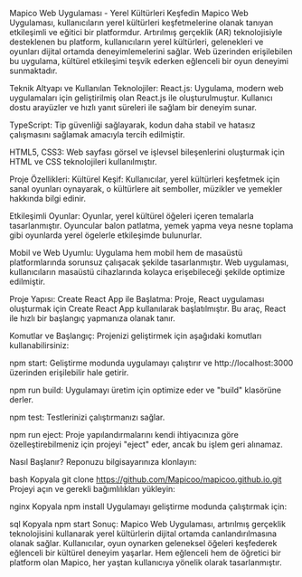 Mapico Web Uygulaması - Yerel Kültürleri Keşfedin
Mapico Web Uygulaması, kullanıcıların yerel kültürleri keşfetmelerine olanak tanıyan etkileşimli ve eğitici bir platformdur. Artırılmış gerçeklik (AR) teknolojisiyle desteklenen bu platform, kullanıcıların yerel kültürleri, gelenekleri ve oyunları dijital ortamda deneyimlemelerini sağlar. Web üzerinden erişilebilen bu uygulama, kültürel etkileşimi teşvik ederken eğlenceli bir oyun deneyimi sunmaktadır.

Teknik Altyapı ve Kullanılan Teknolojiler:
React.js: Uygulama, modern web uygulamaları için geliştirilmiş olan React.js ile oluşturulmuştur. Kullanıcı dostu arayüzler ve hızlı yanıt süreleri ile sağlam bir deneyim sunar.

TypeScript: Tip güvenliği sağlayarak, kodun daha stabil ve hatasız çalışmasını sağlamak amacıyla tercih edilmiştir.

HTML5, CSS3: Web sayfası görsel ve işlevsel bileşenlerini oluşturmak için HTML ve CSS teknolojileri kullanılmıştır.

Proje Özellikleri:
Kültürel Keşif: Kullanıcılar, yerel kültürleri keşfetmek için sanal oyunları oynayarak, o kültürlere ait semboller, müzikler ve yemekler hakkında bilgi edinir.

Etkileşimli Oyunlar: Oyunlar, yerel kültürel öğeleri içeren temalarla tasarlanmıştır. Oyuncular balon patlatma, yemek yapma veya nesne toplama gibi oyunlarda yerel ögelerle etkileşimde bulunurlar.

Mobil ve Web Uyumlu: Uygulama hem mobil hem de masaüstü platformlarında sorunsuz çalışacak şekilde tasarlanmıştır. Web uygulaması, kullanıcıların masaüstü cihazlarında kolayca erişebileceği şekilde optimize edilmiştir.

Proje Yapısı:
Create React App ile Başlatma: Proje, React uygulaması oluşturmak için Create React App kullanılarak başlatılmıştır. Bu araç, React ile hızlı bir başlangıç yapmanıza olanak tanır.

Komutlar ve Başlangıç: Projenizi geliştirmek için aşağıdaki komutları kullanabilirsiniz:

npm start: Geliştirme modunda uygulamayı çalıştırır ve http://localhost:3000 üzerinden erişilebilir hale getirir.

npm run build: Uygulamayı üretim için optimize eder ve "build" klasörüne derler.

npm test: Testlerinizi çalıştırmanızı sağlar.

npm run eject: Proje yapılandırmalarını kendi ihtiyacınıza göre özelleştirebilmeniz için projeyi "eject" eder, ancak bu işlem geri alınamaz.

Nasıl Başlanır?
Reponuzu bilgisayarınıza klonlayın:

bash
Kopyala
git clone https://github.com/Mapicoo/mapicoo.github.io.git
Projeyi açın ve gerekli bağımlılıkları yükleyin:

nginx
Kopyala
npm install
Uygulamayı geliştirme modunda çalıştırmak için:

sql
Kopyala
npm start
Sonuç:
Mapico Web Uygulaması, artırılmış gerçeklik teknolojisini kullanarak yerel kültürlerin dijital ortamda canlandırılmasına olanak sağlar. Kullanıcılar, oyun oynarken geleneksel öğeleri keşfederek eğlenceli bir kültürel deneyim yaşarlar. Hem eğlenceli hem de öğretici bir platform olan Mapico, her yaştan kullanıcıya yönelik olarak tasarlanmıştır.

